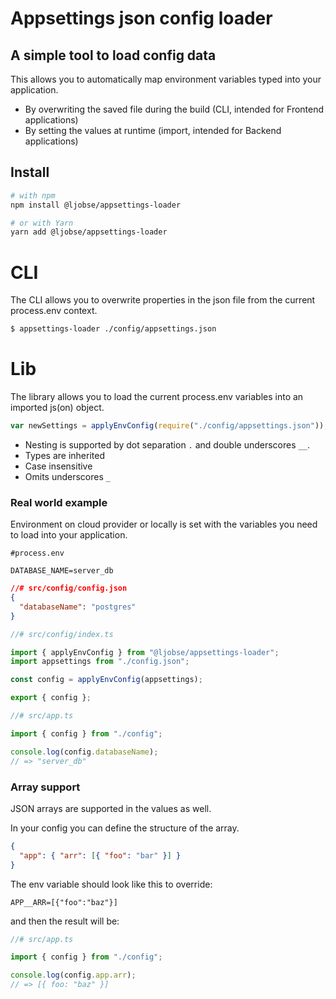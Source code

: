# Appsettings json config loader

## A simple tool to load config data

This allows you to automatically map environment variables typed into your application.

- By overwriting the saved file during the build (CLI, intended for Frontend applications)
- By setting the values at runtime (import, intended for Backend applications)

## Install

```bash
# with npm
npm install @ljobse/appsettings-loader

# or with Yarn
yarn add @ljobse/appsettings-loader
```

# CLI

The CLI allows you to overwrite properties in the json file from the current process.env context.

```bash
$ appsettings-loader ./config/appsettings.json
```

# Lib

The library allows you to load the current process.env variables into an imported js(on) object.

```javascript
var newSettings = applyEnvConfig(require("./config/appsettings.json"));
```

- Nesting is supported by dot separation `.` and double underscores `__`.
- Types are inherited
- Case insensitive
- Omits underscores `_`

### Real world example

Environment on cloud provider or locally is set with the variables you need to load into your application.

```dosini
#process.env

DATABASE_NAME=server_db
```

```json
//# src/config/config.json
{
  "databaseName": "postgres"
}
```

```typescript
//# src/config/index.ts

import { applyEnvConfig } from "@ljobse/appsettings-loader";
import appsettings from "./config.json";

const config = applyEnvConfig(appsettings);

export { config };
```

```typescript
//# src/app.ts

import { config } from "./config";

console.log(config.databaseName);
// => "server_db"
```

### Array support

JSON arrays are supported in the values as well.

In your config you can define the structure of the array.

```json
{
  "app": { "arr": [{ "foo": "bar" }] }
}
```

The env variable should look like this to override:

```
APP__ARR=[{"foo":"baz"}]
```

and then the result will be:

```typescript
//# src/app.ts

import { config } from "./config";

console.log(config.app.arr);
// => [{ foo: "baz" }]
```
